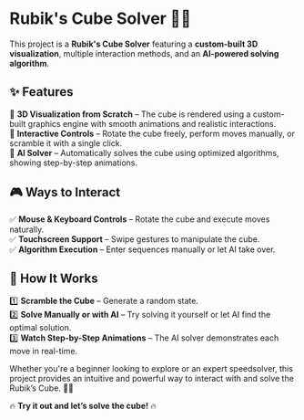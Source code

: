 # Rubik's Cube Solver 🎲🔄  

This project is a **Rubik's Cube Solver** featuring a **custom-built 3D visualization**, multiple interaction methods, and an **AI-powered solving algorithm**.  

## ✨ Features  

🔹 **3D Visualization from Scratch** – The cube is rendered using a custom-built graphics engine with smooth animations and realistic interactions.  
🔹 **Interactive Controls** – Rotate the cube freely, perform moves manually, or scramble it with a single click.  
🔹 **AI Solver** – Automatically solves the cube using optimized algorithms, showing step-by-step animations.  

## 🎮 Ways to Interact  

✅ **Mouse & Keyboard Controls** – Rotate the cube and execute moves naturally.  
✅ **Touchscreen Support** – Swipe gestures to manipulate the cube.  
✅ **Algorithm Execution** – Enter sequences manually or let AI take over.  

## 🚀 How It Works  

1️⃣ **Scramble the Cube** – Generate a random state.  
2️⃣ **Solve Manually or with AI** – Try solving it yourself or let AI find the optimal solution.  
3️⃣ **Watch Step-by-Step Animations** – The AI solver demonstrates each move in real-time.  

Whether you're a beginner looking to explore or an expert speedsolver, this project provides an intuitive and powerful way to interact with and solve the Rubik’s Cube. 🧩🎯  

🔥 **Try it out and let’s solve the cube!** 🔥
